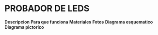 # PROBADOR DE LEDS 
**Descripcion** 
**Para que funciona** 
**Materiales**
**Fotos**
**Diagrama esquematico**
**Diagrama pictorico**
